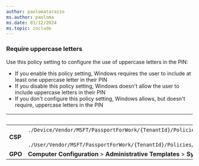 ```yaml
---
author: paolomatarazzo
ms.author: paoloma
ms.date: 03/12/2024
ms.topic: include
---
```


### Require uppercase letters

Use this policy setting to configure the use of uppercase letters in the PIN:

- If you enable this policy setting, Windows requires the user to include at least one uppercase letter in their PIN
- If you disable this policy setting, Windows doesn't allow the user to include uppercase letters in their PIN
- If you don't configure this policy setting, Windows allows, but doesn't require, uppercase letters in the PIN

|  | Path |
|--|--|
| **CSP** | `./Device/Vendor/MSFT/PassportForWork/{TenantId}/Policies/PINComplexity/`[devicetenantidpoliciespincomplexityuppercaseletters](/windows/client-management/mdm/passportforwork-csp#devicetenantidpoliciespincomplexityuppercaseletters)<br><br>`./User/Vendor/MSFT/PassportForWork/{TenantId}/Policies/PINComplexity/`[usertenantidpoliciespincomplexityuppercaseletters](/windows/client-management/mdm/passportforwork-csp#usertenantidpoliciespincomplexityuppercaseletters) |
| **GPO** | **Computer Configuration** > **Administrative Templates** > **System** > **PIN Complexity** |
